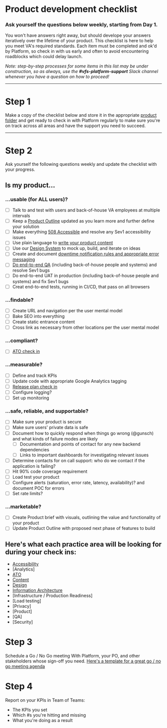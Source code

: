 # Product development checklist

### Ask yourself the questions below weekly, starting from Day 1.

You won't have answers right away, but should develope your answers iteratively over the lifetime of your product. This checklist is here to help you meet VA's required standards. Each item must be completed and ok'd by Platform, so check in with us early and often to avoid encountering roadblocks which could delay launch.

_Note: step-by-step processes for some items in this list may be under construction, so as always, use the **#vfs-platform-support** Slack channel whenever you have a question on how to proceed!_

---

# Step 1 

Make a copy of the checklist below and store it in the appropriate [product folder](https://github.com/department-of-veterans-affairs/va.gov-team/tree/master/products) and get ready to check in with Platform regularly to make sure you're on track across all areas and have the support you need to succeed.

---

# Step 2

Ask yourself the following questions weekly and update the checklist with your progress.

## Is my product...

### ...usable (for ALL users)?

- [ ] Talk to and test with users and back-of-house VA employees at multiple intervals
- [ ] Keep a [Product Outline](https://github.com/department-of-veterans-affairs/va.gov-team/blob/34add7c7b3d558158ccf3f599e79c2380076481c/platform/product-management/product-outline-template.md) updated as you learn more and further define your solution
- [ ] Make everything [508 Accessible](https://github.com/department-of-veterans-affairs/va.gov-team/blob/master/platform/accessibility/508-request-prelaunch-review.md) and resolve any Sev1 accessibility issues
- [ ] Use plain language to [write your product content](https://design.va.gov/content-style-guide/)
- [ ] Use our [Design System](https://design.va.gov/) to mock up, build, and iterate on ideas
- [ ] Create and document [downtime notification rules and appropriate error messaging](https://design.va.gov/patterns/messaging-error-messages)
- [ ] [Do end-to-end QA](https://github.com/department-of-veterans-affairs/va.gov-team/blob/master/platform/quality-assurance/README.md) (including back-of-house people and systems) and resolve Sev1 bugs
- [ ] Do end-to-end UAT in production (including back-of-house people and systems) and fix Sev1 bugs
- [ ] Creat end-to-end tests, running in CI/CD, that pass on all browsers

### ...findable?

- [ ] Create URL and navigation per the user mental model
- [ ] Bake SEO into everything
- [ ] Create static entrance content
- [ ] Cross link as necessary from other locations per the user mental model

### ...compliant?

- [ ] [ATO check in](https://github.com/department-of-veterans-affairs/va.gov-vfs-teams/blob/master/Request-Reviews/request-ato-reviews.md)

### ...measurable?

- [ ] Define and track KPIs
- [ ] Update code with appropriate Google Analytics tagging
- [ ] [Release plan check in](https://github.com/department-of-veterans-affairs/va.gov-team/blob/97759a81a47c73da8bf03e35f3a13bb3c689d18b/platform/product-management/release-plan-template.md)
- [ ] Configure logging?
- [ ] Set up monitoring

### ...safe, reliable, and supportable?

- [ ] Make sure your product is secure
- [ ] Make sure users' private data is safe
- [ ] Document how to quickly respond when things go wrong (@gunsch) and what kinds of failure modes are likely
    - [ ]   Documentation and points of contact for any new backend dependencies
    - [ ]   Links to important dashboards for investigating relevant issues
- [ ] Determine contacts for on call support: who do we contact if the application is failing?
- [ ] Hit 90% code coverage requirement
- [ ] Load test your product
- [ ] Configure alerts (saturation, error rate, latency, availability)? and document POC for errors
- [ ] Set rate limits?

### ...marketable?
- [ ] Create Product brief with visuals, outlining the value and functionality of your product
- [ ] Update Product Outline with proposed next phase of features to build

## Here's what each practice area will be looking for during your check ins:
  - [Accessibility](https://github.com/department-of-veterans-affairs/va.gov-team/blob/master/platform/accessibility/508-request-prelaunch-review.md)
  - [Analytics]
  - [ATO](https://github.com/department-of-veterans-affairs/va.gov-vfs-teams/blob/master/Request-Reviews/request-ato-reviews.md)
  - [Content](https://github.com/department-of-veterans-affairs/va.gov-team/blob/master/platform/content/content-review-process.md#how-to-request-content-review)
  - [Design](https://github.com/department-of-veterans-affairs/va.gov-vfs-teams/blob/master/Request-Reviews/request-design-qa.md)
  - [Information Architecture](https://github.com/department-of-veterans-affairs/va.gov-team/blob/master/platform/information-architecture/working-with-ia.md)
  - [Infrastructure / Production Readiness]
  - [Load testing]
  - [Privacy]
  - [Product]
  - [QA]
  - [Security]

# Step 3

Schedule a Go / No Go meeting With Platform, your PO, and other stakeholders whose sign-off you need. [Here's a template for a great go / no go meeting agenda](https://github.com/department-of-veterans-affairs/va.gov-team/blob/master/platform/product-management/go-no-go-meeting-template.md)

# Step 4

Report on your KPIs in Team of Teams:
- The KPIs you set
- Which #s you're hitting and missing
- What you're doing as a result
